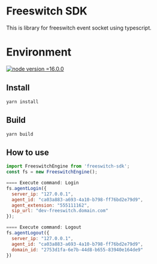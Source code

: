 
# Freeswitch SDK

This is library for freeswitch event socket using typescript.

# Environment
[![node version =16.0.0](https://img.shields.io/badge/node%3D16.0.0-blue)](https://img.shields.io/)


## Install

```
yarn install
```

## Build

```
yarn build
```

## How to use

```javascript
import FreeswitchEngine from 'freeswitch-sdk';
const fs = new FreeswitchEngine();

==== Execute command: Login
fs.agentLogin({
  server_ip: "127.0.0.1",
  agent_id: "ca03a883-a693-4a10-b798-ff76bd2e79d9",
  agent_extension: "555111162",
  sip_url: "dev-freeswitch.domain.com"
});

==== Execute command: Logout
fs.agentLogout({
  server_ip: "127.0.0.1",
  agent_id: "ca03a883-a693-4a10-b798-ff76bd2e79d9",
  domain_id: "2753d1fa-6e7b-44d8-b655-83940e164de9"
})
```
